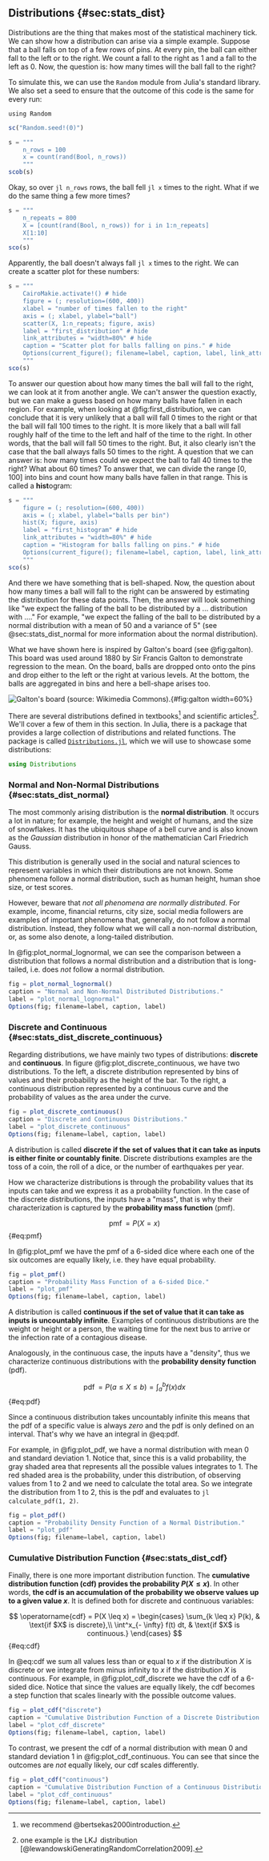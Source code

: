 ## Distributions {#sec:stats_dist}

Distributions are the thing that makes most of the statistical machinery tick.
We can show how a distribution can arise via a simple example.
Suppose that a ball falls on top of a few rows of pins.
At every pin, the ball can either fall to the left or to the right.
We count a fall to the right as 1 and a fall to the left as 0.
Now, the question is: how many times will the ball fall to the right?

To simulate this, we can use the `Random` module from Julia's standard library.
We also set a seed to ensure that the outcome of this code is the same for every run:

```
using Random
```

```jl
sc("Random.seed!(0)")
```

```jl
s = """
    n_rows = 100
    x = count(rand(Bool, n_rows))
    """
scob(s)
```

Okay, so over `jl n_rows` rows, the ball fell `jl x` times to the right.
What if we do the same thing a few more times?

```jl
s = """
    n_repeats = 800
    X = [count(rand(Bool, n_rows)) for i in 1:n_repeats]
    X[1:10]
    """
sco(s)
```

Apparently, the ball doesn't always fall `jl x` times to the right.
We can create a scatter plot for these numbers:

```jl
s = """
    CairoMakie.activate!() # hide
    figure = (; resolution=(600, 400))
    xlabel = "number of times fallen to the right"
    axis = (; xlabel, ylabel="ball")
    scatter(X, 1:n_repeats; figure, axis)
    label = "first_distribution" # hide
    link_attributes = "width=80%" # hide
    caption = "Scatter plot for balls falling on pins." # hide
    Options(current_figure(); filename=label, caption, label, link_attributes) # hide
    """
sco(s)
```

To answer our question about how many times the ball will fall to the right, we can look at it from another angle.
We can't answer the question exactly, but we can make a guess based on how many balls have fallen in each region.
For example, when looking at @fig:first_distribution, we can conclude that it is very unlikely that a ball will fall 0 times to the right or that the ball will fall 100 times to the right.
It is more likely that a ball will fall roughly half of the time to the left and half of the time to the right.
In other words, that the ball will fall 50 times to the right.
But, it also clearly isn't the case that the ball always falls 50 times to the right.
A question that we can answer is: how many times could we expect the ball to fall 40 times to the right? What about 60 times?
To answer that, we can divide the range $[0, 100]$ into bins and count how many balls have fallen in that range.
This is called a **hist**ogram:

```jl
s = """
    figure = (; resolution=(600, 400))
    axis = (; xlabel, ylabel="balls per bin")
    hist(X; figure, axis)
    label = "first_histogram" # hide
    link_attributes = "width=80%" # hide
    caption = "Histogram for balls falling on pins." # hide
    Options(current_figure(); filename=label, caption, label, link_attributes) # hide
    """
sco(s)
```

And there we have something that is bell-shaped.
Now, the question about how many times a ball will fall to the right can be answered by estimating the distribution for these data points.
Then, the answer will look something like "we expect the falling of the ball to be distributed by a ... distribution with ...."
For example, "we expect the falling of the ball to be distributed by a normal distribution with a mean of 50 and a variance of 5" (see @sec:stats_dist_normal for more information about the normal distribution).

What we have shown here is inspired by Galton's board (see @fig:galton).
This board was used around 1880 by Sir Francis Galton to demonstrate regression to the mean.
On the board, balls are dropped onto onto the pins and drop either to the left or the right at various levels.
At the bottom, the balls are aggregated in bins and here a bell-shape arises too.

![Galton's board (source: Wikimedia Commons).](images/galtons-board.png){#fig:galton width=60%}

There are several distributions defined in textbooks[^stats_book] and scientific articles[^stats_articles].
We'll cover a few of them in this section.
In Julia, there is a package that provides a large collection of distributions and related functions.
The package is called [`Distributions.jl`](https://juliastats.org/Distributions.jl/dev/), which we will use to showcase some distributions:

[^stats_book]: we recommend @bertsekas2000introduction.
[^stats_articles]: one example is the $\operatorname{LKJ}$ distribution [@lewandowskiGeneratingRandomCorrelation2009].

```julia
using Distributions
```

### Normal and Non-Normal Distributions {#sec:stats_dist_normal}

The most commonly arising distribution is the **normal distribution**.
It occurs a lot in nature; for example, the height and weight of humans, and the size of snowflakes.
It has the ubiquitous shape of a bell curve and is also known as the *Gaussian* distribution in honor of the mathematician Carl Friedrich Gauss.

This distribution is generally used in the social and natural sciences to represent variables in which their distributions are not known.
Some phenomena follow a normal distribution, such as human height, human shoe size, or test scores.

However, beware that *not all phenomena are normally distributed*.
For example, income, financial returns, city size, social media followers are examples of important phenomena that, generally, do not follow a normal distribution.
Instead, they follow what we will call a non-normal distribution, or, as some also denote, a long-tailed distribution.

In @fig:plot_normal_lognormal, we can see the comparison between a distribution that follows a normal distribution and a distribution that is long-tailed, i.e. does *not* follow a normal distribution.

```jl
fig = plot_normal_lognormal()
caption = "Normal and Non-Normal Distributed Distributions."
label = "plot_normal_lognormal"
Options(fig; filename=label, caption, label)
```

### Discrete and Continuous {#sec:stats_dist_discrete_continuous}

Regarding distributions, we have mainly two types of distributions: **discrete** and **continuous**.
In figure @fig:plot_discrete_continuous, we have two distributions.
To the left, a discrete distribution represented by bins of values and their probability as the height of the bar.
To the right, a continuous distribution represented by a continuous curve and the probability of values as the area under the curve.

```jl
fig = plot_discrete_continuous()
caption = "Discrete and Continuous Distributions."
label = "plot_discrete_continuous"
Options(fig; filename=label, caption, label)
```

A distribution is called **discrete if the set of values that it can take as inputs is either finite or countably finite**.
Discrete distributions examples are the toss of a coin, the roll of a dice, or the number of earthquakes per year.

How we characterize distributions is through the probability values that its inputs can take and we express it as a probability function.
In the case of the discrete distributions, the inputs have a "mass", that is why their characterization is captured by the **probability mass function** (pmf).

$$ \operatorname{pmf} = P(X = x) $$ {#eq:pmf}

In @fig:plot_pmf we have the pmf of a 6-sided dice where each one of the six outcomes are equally likely, i.e. they have equal probability.

```jl
fig = plot_pmf()
caption = "Probability Mass Function of a 6-sided Dice."
label = "plot_pmf"
Options(fig; filename=label, caption, label)
```

A distribution is called **continuous if the set of value that it can take as inputs is uncountably infinite**.
Examples of continuous distributions are the weight or height or a person, the waiting time for the next bus to arrive or the infection rate of a contagious disease.

Analogously, in the continuous case, the inputs have a "density", thus we characterize continuous distributions with the **probability density function** (pdf).

$$ \operatorname{pdf} = P(a \leq X \leq b) = \int_a^b f(x) dx $$ {#eq:pdf}

Since a continuous distribution takes uncountably infinite this means that the pdf of a specific value is always *zero* and the pdf is only defined on an interval.
That's why we have an integral in @eq:pdf.

For example, in @fig:plot_pdf, we have a normal distribution with mean 0 and standard deviation 1.
Notice that, since this is a valid probability, the gray shaded area that represents all the possible values integrates to 1.
The red shaded area is the probability, under this distribution, of observing values from 1 to 2 and we need to calculate the total area.
So we integrate the distribution from 1 to 2, this is the pdf and evaluates to `jl calculate_pdf(1, 2)`.

```jl
fig = plot_pdf()
caption = "Probability Density Function of a Normal Distribution."
label = "plot_pdf"
Options(fig; filename=label, caption, label)
```

### Cumulative Distribution Function {#sec:stats_dist_cdf}

Finally, there is one more important distribution function.
The **cumulative distribution function (cdf) provides the probability $P(X \leq x)$**.
In other words, **the cdf is an accumulation of the probability we observe values up to a given value $x$**.
It is defined both for discrete and continuous variables:

$$ \operatorname{cdf} = P(X \leq x) =
 \begin{cases}
 \sum_{k \leq x} P(k), & \text{if $X$  is discrete},\\
 \int^x_{- \infty} f(t) dt, & \text{if $X$ is continuous.}
 \end{cases} $$ {#eq:cdf}

In @eq:cdf we sum all values less than or equal to $x$ if the distribution $X$ is discrete or we integrate from minus infinity to $x$ if the distribution $X$ is continuous.
For example, in @fig:plot_cdf_discrete we have the cdf of a 6-sided dice.
Notice that since the values are equally likely, the cdf becomes a step function that scales linearly with the possible outcome values.

```jl
fig = plot_cdf("discrete")
caption = "Cumulative Distribution Function of a Discrete Distribution -- 6-sided Dice."
label = "plot_cdf_discrete"
Options(fig; filename=label, caption, label)
```

To contrast, we present the cdf of a normal distribution with mean 0 and standard deviation 1 in @fig:plot_cdf_continuous.
You can see that since the outcomes are *not* equally likely, our cdf scales differently.

```jl
fig = plot_cdf("continuous")
caption = "Cumulative Distribution Function of a Continuous Distribution -- Normal Distribution."
label = "plot_cdf_continuous"
Options(fig; filename=label, caption, label)
```

